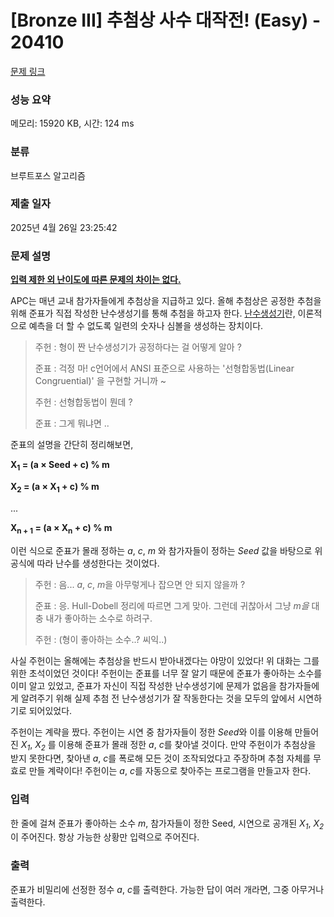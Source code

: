 # [Bronze III] 추첨상 사수 대작전! (Easy) - 20410 

[문제 링크](https://www.acmicpc.net/problem/20410) 

### 성능 요약

메모리: 15920 KB, 시간: 124 ms

### 분류

브루트포스 알고리즘

### 제출 일자

2025년 4월 26일 23:25:42

### 문제 설명

<p><u><strong>입력 제한 외 난이도에 따른 문제의 차이는 없다.</strong></u></p>

<p>APC는 매년 교내 참가자들에게 추첨상을 지급하고 있다. 올해 추첨상은 공정한 추첨을 위해 준표가 직접 작성한 난수생성기를 통해 추첨을 하고자 한다. <a href="https://ko.wikipedia.org/wiki/%EB%82%9C%EC%88%98%EB%B0%9C%EC%83%9D%EA%B8%B0" rel="nofollow">난수생성기</a>란, 이론적으로 예측을 더 할 수 없도록 일련의 숫자나 심볼을 생성하는 장치이다.</p>

<blockquote>
<p>주헌 : 형이 짠 난수생성기가 공정하다는 걸 어떻게 알아 ?</p>

<p>준표 : 걱정 마! c언어에서 ANSI 표준으로 사용하는 '선형합동법(Linear Congruential)' 을 구현할 거니까 ~</p>

<p>주헌 : 선형합동법이 뭔데 ?</p>

<p>준표 : 그게 뭐냐면 ..</p>
</blockquote>

<p>준표의 설명을 간단히 정리해보면,</p>

<p><strong>X<sub>1</sub> = (a × Seed + c) % m</strong></p>

<p><strong>X<sub>2</sub> = (a × X<sub>1</sub> + c) % m</strong></p>

<p>...</p>

<p><strong>X<sub>n + 1</sub> = (a × X<sub>n</sub> + c) % m</strong></p>

<p>이런 식으로 준표가 몰래 정하는 <em>a</em>, <em>c</em>, <em>m</em> 와 참가자들이 정하는 <em>Seed</em> 값을 바탕으로 위 공식에 따라 난수를 생성한다는 것이었다.</p>

<blockquote>
<p>주헌 : 음... <em>a</em>, <em>c</em>, <em>m</em>을 아무렇게나 잡으면 안 되지 않을까 ?</p>

<p>준표 : 응. Hull-Dobell 정리에 따르면 그게 맞아. 그런데 귀찮아서 그냥 <em>m을</em> 대충 내가 좋아하는 소수로 하려구.</p>

<p>주헌 : (형이 좋아하는 소수..? 씨익..)</p>
</blockquote>

<p>사실 주헌이는 올해에는 추첨상을 반드시 받아내겠다는 야망이 있었다! 위 대화는 그를 위한 초석이었던 것이다! 주헌이는 준표를 너무 잘 알기 때문에 준표가 좋아하는 소수를 이미 알고 있었고, 준표가 자신이 직접 작성한 난수생성기에 문제가 없음을 참가자들에게 알려주기 위해 실제 추첨 전 난수생성기가 잘 작동한다는 것을 모두의 앞에서 시연하기로 되어있었다.</p>

<p>주헌이는 계략을 짰다. 주헌이는 시연 중 참가자들이 정한 <em>Seed</em>와 이를 이용해 만들어진 <em>X<sub>1</sub></em>, <em>X<sub>2</sub></em> 를 이용해 준표가 몰래 정한 <em>a</em>, <em>c</em>를 찾아낼 것이다. 만약 주헌이가 추첨상을 받지 못한다면, 찾아낸 <em>a</em>, <em>c</em>를 폭로해 모든 것이 조작되었다고 주장하며 추첨 자체를 무효로 만들 계략이다! 주헌이는 <em>a</em>, <em>c</em>를 자동으로 찾아주는 프로그램을 만들고자 한다.</p>

### 입력 

 <p>한 줄에 걸쳐 준표가 좋아하는 소수 <em>m</em>, 참가자들이 정한 Seed, 시연으로 공개된 <em>X<sub>1</sub></em>, <em>X<sub>2</sub></em> 이 주어진다. 항상 가능한 상황만 입력으로 주어진다.</p>

### 출력 

 <p>준표가 비밀리에 선정한 정수 <em>a</em>, <em>c</em>를 출력한다. 가능한 답이 여러 개라면, 그중 아무거나 출력한다.</p>

